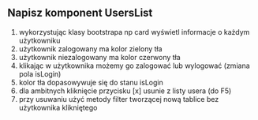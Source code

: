 ## Napisz komponent UsersList

1. wykorzystując klasy bootstrapa np card wyświetl informacje o każdym użytkowniku
2. użytkownik zalogowany ma kolor zielony tła
3. użytkownik niezalogowany ma kolor czerwony tła
4. klikając w użytkownika możemy go zalogować lub wylogować (zmiana pola isLogin)
5. kolor tła dopasowywuje się do stanu isLogin
6. dla ambitnych kliknięcie przycisku [x] usunie z listy usera (do F5)
7. przy usuwaniu użyć metody filter tworzącej nową tablice bez użytkownika klikniętego